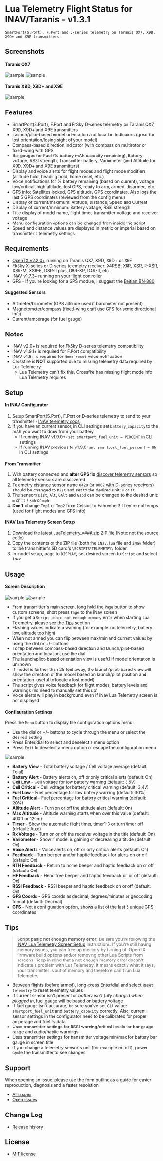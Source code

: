 # Lua Telemetry Flight Status for INAV/Taranis - v1.3.1

```
SmartPort(S.Port), F.Port and D-series telemetry on Taranis QX7, X9D, X9D+ and X9E transmitters
```

## Screenshots

#### Taranis QX7
![sample](assets/iNavQX71.png "launch/pilot-based model orientation and location indicators")
![sample](assets/iNavQX72.png "Compass-based direction indicator")

#### Taranis X9D, X9D+ and X9E
![sample](assets/iNavX9D.png "View on Taranis X9D, X9D+ and X9E")

## Features

* SmartPort(S.Port), F.Port and FrSky D-series telemetry on Taranis QX7, X9D, X9D+ and X9E transmitters
* Launch/pilot-based model orientation and location indicators (great for lost orientation/losing sight of your model)
* Compass-based direction indicator (with compass on multirotor or fixed-wing with GPS)
* Bar gauges for Fuel (% battery mAh capacity remaining), Battery voltage, RSSI strength, Transmitter battery, Variometer (and Altitude for X9D, X9D+ and X9E transmitters)
* Display and voice alerts for flight modes and flight mode modifiers (altitude hold, heading hold, home reset, etc.)
* Voice notifications for % battery remaining (based on current), voltage low/critical, high altitude, lost GPS, ready to arm, armed, disarmed, etc.
* GPS info: Satellites locked, GPS altitude, GPS coordinates. Also logs the last 5 GPS coordinates (reviewed from the config menu)
* Display of current/maximum: Altitude, Distance, Speed and Current
* Display of current/minimum: Battery voltage, RSSI strength
* Title display of model name, flight timer, transmitter voltage and receiver voltage
* Menu configuration options can be changed from inside the script
* Speed and distance values are displayed in metric or imperial based on transmitter's telemetry settings

## Requirements

* [OpenTX v2.2.0+](http://www.open-tx.org/) running on Taranis QX7, X9D, X9D+ or X9E
* FkSky X-series or D-series telemetry receiver: X4RSB, X8R, XSR, R-XSR, XSR-M, XSR-E, D8R-II plus, D8R-XP, D4R-II, etc.
* [INAV v1.7.3+](https://github.com/iNavFlight/inav/releases) running on your flight controller
* GPS - If you're looking for a GPS module, I suggest the [Beitian BN-880](https://www.banggood.com/UBLOX-NEO-M8N-BN-880-Flight-Control-GPS-Module-Dual-Module-Compass-p-971082.html)

#### Suggested Sensors

* Altimeter/barometer (GPS altitude used if barometer not present)
* Magnetometer/compass (fixed-wing craft use GPS for some directional info)
* Current/amperage (for fuel gauge)

## Notes

* INAV v2.0+ is required for FkSky D-series telemetry compatibility
* INAV v1.9.1+ is required for F.Port compatibility
* INAV v1.8+ is required for `Home reset` voice notification
* Crossfire is **NOT** supported due to missing telemetry data required by Lua Telemetry
	* Lua Telemetry can't fix this, Crossfire has missing flight mode info Lua Telemetry requires

## Setup

#### In INAV Configurator

1. Setup SmartPort(S.Port), F.Port or D-series telemetry to send to your transmitter - [INAV telemetry docs](https://github.com/iNavFlight/inav/blob/master/docs/Telemetry.md)
1. If you have an current sensor, in CLI settings set `battery_capacity` to the mAh you want to draw from your battery
	* If running INAV v1.9.0+: `set smartport_fuel_unit = PERCENT` in CLI settings
	* If running INAV previous to v1.9.0: `set smartport_fuel_percent = ON` in CLI settings

#### From Transmitter

1. With battery connected and **after GPS fix** [discover telemetry sensors](https://www.youtube.com/watch?v=n09q26Gh858) so all telemetry sensors are discovered
1. Telemetry distance sensor name `0420` (or `0007` with D-series receivers) should be changed to `Dist` and set to the desired unit: `m` or `ft`
1. The sensors `Dist`, `Alt`, `GAlt` and `Gspd` can be changed to the desired unit: `m` or `ft` / `kmh` or `mph`
1. **Don't** change `Tmp1` or `Tmp2` from Celsius to Fahrenheit! They're not temps (used for flight modes and GPS info)

#### INAV Lua Telemetry Screen Setup

1. Download the latest [LuaTelemetry_v###.zip](https://github.com/iNavFlight/LuaTelemetry/releases/latest) ZIP file (Note: not the source code)
1. Copy the contents of the ZIP file (both the `iNav.lua` file and `iNav` folder) to the transmitter's SD card's `\SCRIPTS\TELEMETRY\` folder
1. In model setup, page to `DISPLAY`, set desired screen to `Script` and select `iNav`

## Usage

#### Screen Description
![sample](assets/iNavKey.png "Screen description")
![sample](assets/iNavKeyX9D.png "Screen description for X9D")

* From transmitter's main screen, long hold the `Page` button to show custom screens, short press `Page` to the iNav screen
* If you get a `Script panic not enough memory` error when starting Lua Telemetry, please see the [Tips](#tips) section
* Flashing values indicate a warning (for example: no telemetry, battery low, altitude too high)
* When not armed you can flip between max/min and current values by using the dial or +/- buttons
* To flip between compass-based direction and launch/pilot-based orientation and location, use the dial
* The launch/pilot-based orientation view is useful if model orientation is unknown
* If model is further than 25 feet away, the launch/pilot-based view will show the direction of the model based on launch/pilot position and orientation (useful to locate a lost model)
* The script gives voice feedback for flight modes, battery levels and warnings (no need to manually set this up)
* Voice alerts will play in background even if iNav Lua Telemetry screen is not displayed

#### Configuration Settings
Press the `Menu` button to display the configuration options menu:

* Use the dial or +/- buttons to cycle through the menu or select the desired setting
* Press Enter/dial to select and deselect a menu option
* Press `Exit` to deselect a menu option or escape the configuration menu

![sample](assets/iNavConfig.png "Configuration menu")

* **Battery View** - Total battery voltage / Cell voltage average (default: Total)
* **Battery Alert** - Battery alerts on, off or only critical alerts (default: On)
* **Cell Low** - Cell voltage for low battery warning (default: 3.5V)
* **Cell Critical** - Cell voltage for battery critical warning (default: 3.4V)
* **Fuel Low** - Fuel percentage for low battery warning (default: 30%)
* **Fuel Critical** - Fuel percentage for battery critical warning (default: 20%)
* **Altitude Alert** - Turn on or off the altitude alert (default: On)
* **Max Altitude** - Altitude warning starts when over this value (default: 400ft or 120m)
* **Timer** - Show the automatic flight timer, timer1-3 or turn timer off (default: Auto)
* **Rx Voltage** - Turn on or off the receiver voltage in the title (default: On)
* **Variometer** - Show if model is gaining or decreasing altitude (default: On)
* **Voice Alerts** - Voice alerts on, off or only critical alerts (default: On)
* **Feedback** - Turn beeper and/or haptic feedback for alerts on or off (default: On)
* **RTH Feedback** - Return to home beeper and haptic feedback on or off (default: On)
* **HF Feedback** - Head free beeper and haptic feedback on or off (default: On)
* **RSSI Feedback** - RSSI beeper and haptic feedback on or off (default: On)
* **GPS Coords** - GPS coords as decimal, degrees/minutes or geocoding format (default: Decimal)
* **GPS** - Not a configuration option, shows a list of the last 5 unique GPS coordinates

## Tips

> **Script panic not enough memory error:**
> Be sure you're following the [INAV Lua Telemetry Screen Setup](#inav-lua-telemetry-screen-setup) instructions.
> If you're still having memory issues, you can free up memory by turning off OpenTX firmware build options and/or removing other Lua Scripts from screens.
> Keep in mind that a not enough memory error doesn't indicate a problem with Lua Telemetry, it means exactly what it says, your transmitter is out of memory and therefore can't run Lua Telemetry.

* Between flights (before armed), long-press Enter/dial and select `Reset telemetry` to reset telemetry values
* If current sensor isn't present or _battery isn't fully charged when plugged in_, fuel gauge will be based on battery voltage
* If fuel gauge isn't accurate, be sure you've set CLI values `smartport_fuel_unit` and `battery_capacity` correctly. Also, current sensor settings in the configurator need to be calibrated for proper amperage and fuel % data
* Uses transmitter settings for RSSI warning/critical levels for bar gauge range and audio/haptic warnings
* Uses transmitter settings for transmitter voltage min/max for battery bar gauge in screen title
* If you change a telemetry sensor's unit (for example m to ft), power cycle the transmitter to see changes

## Support

When opening an issue, please use the form outline as a guide for easier reproduction, diagnosis and a faster resolution

* [All issues](https://github.com/iNavFlight/LuaTelemetry/issues?q=is%3Aissue)
* [Open issues](https://github.com/iNavFlight/LuaTelemetry/issues)

## Change Log

* [Release history](CHANGES.md)

## License

* [MIT license](LICENSE)
